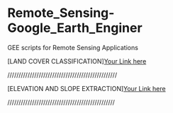 # Remote_Sensing-Google_Earth_Enginer
GEE scripts for Remote Sensing Applications

[LAND COVER CLASSIFICATION][Your Link here](https://code.earthengine.google.com/d53359acc5ea22f4f1d415664e441a1a)

/////////////////////////////////////////////////

[ELEVATION AND SLOPE EXTRACTION][Your Link here](https://code.earthengine.google.com/d1e951e4923717f1c361a07c4b4689a1)

////////////////////////////////////////////////
